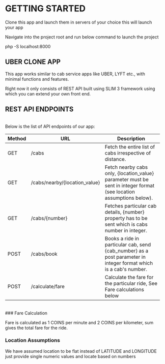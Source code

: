 # GETTING STARTED

Clone this app and launch them in servers of your choice this will launch your app

Navigate into the project root and run below command to launch the project

php -S localhost:8000


## UBER CLONE APP
 
This app works similar to cab service apps like UBER, LYFT etc., with minimal functions and features. 

Right now it only consists of REST API built using SLIM 3 framework using which you can extend your own front end.


## REST API ENDPOINTS
<br>
Below is the list of API endpoints of our app:

<br>


| Method | URL  | Description |
| ------------- | ------------- | ------------- |
| GET | /cabs  | Fetch the entire list of cabs irrespective of distance.  |
| GET | /cabs/nearby/{location_value}  | Fetch nearby cabs only, {location_value} parameter must be sent in integer format (see location assumptions below).|
| GET |/cabs/{number}| Fetches particular cab details, {number} property has to be sent which is cabs number in integer.
| POST | /cabs/book  |Books a ride in particular cab, send {cab_number} as a post parameter in integer format which is a cab's number.|
| POST | /calculate/fare |  Calculate the fare for the particular ride, See Fare calculations below| 
 
<br>
### Fare Calculation

Fare is calculated as 1 COINS per minute and 2 COINS per kilometer, sum gives the total fare for the ride.

### Location Assumptions

We have assumed location to be flat instead of LATITUDE and LONGITUDE just provide single numeric values and locate based on numbers
 
